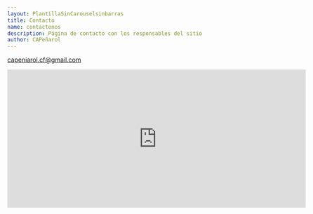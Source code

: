 ```yaml
---
layout: PlantillaSinCarouselsinbarras
title: Contacto
name: contactenos
description: Página de contacto con los responsables del sitio
author: CAPeñarol
---
```

capeniarol.cf@gmail.com
<iframe width="680" height="315" src="https://www.youtube.com/embed/XGoeRE73Xi4" frameborder="0" autoplay="allow; encrypted-media" allowfullscreen></iframe>